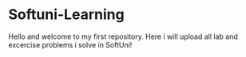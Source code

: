 # Softuni-Learning

Hello and welcome to my first repository. Here i will upload all lab and excercise problems i solve in SoftUni!
